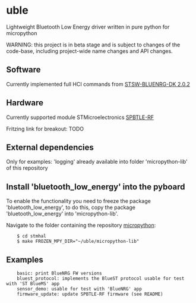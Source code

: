 # uble

Lightweight Bluetooth Low Energy driver written in pure python for micropython

WARNING: this project is in beta stage and is subject to changes of the
code-base, including project-wide name changes and API changes.

Software
---------------------

Currently implemented full HCI commands from [STSW-BLUENRG-DK 2.0.2](http://www.st.com/en/embedded-software/stsw-bluenrg-dk.html)

Hardware
---------------------

Currently supported module STMicroelectronics [SPBTLE-RF](http://www.st.com/en/wireless-connectivity/spbtle-rf.html) 

Fritzing link for breakout: TODO

External dependencies
---------------------

Only for examples:
'logging' already available into folder 'micropython-lib' of this repository

Install 'bluetooth_low_energy' into the pyboard
---------------------

To enable the functionality you need to freeze the package 'bluetooth_low_energy',
to do this, copy the package 'bluetooth_low_energy' into 'micropython-lib'.

Navigate to the folder containing the repository [micropython](https://github.com/micropython/micropython):

        $ cd stmhal
        $ make FROZEN_MPY_DIR="~/uble/micropython-lib"


Examples
---------------------

        basic: print BlueNRG FW versions
        bluest_protocol: implements the BlueST protocol usable for test with 'ST BlueMS' app
        sensor_demo: usable for test with 'BlueNRG' app
        firmware_update: update SPBTLE-RF firmware (see README)
        
